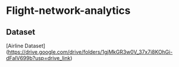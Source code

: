 # Flight-network-analytics

## Dataset

[Airline Dataset] (https://drive.google.com/drive/folders/1gjMkGR3w0V_37x7i8KOhGi-dFaIV699b?usp=drive_link)
